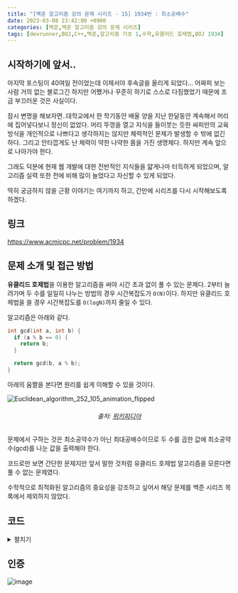 ```yaml
---
title: "[백준 알고리즘 강의 문제 시리즈 - 15] 1934번 : 최소공배수"
date: 2023-03-08 23:42:00 +0900
categories: [백준,백준 알고리즘 강의 문제 시리즈]
tags: [devrunner,BOJ,C++,백준,알고리즘 기초 1,수학,유클리드 호제법,BOJ 1934]
---
```


시작하기에 앞서..
---
마지막 포스팅이 40여일 전이었는데 이제서야 후속글을 올리게 되었다...
어짜피 보는 사람 거의 없는 블로그긴 하지만 어쨌거나 꾸준히 하기로 스스로 다짐했었기 때문에 조금 부끄러운 것은 사실이다.

잠시 변명을 해보자면..대학교에서 한 학기동안 배울 양을 지난 한달동안 계속해서 머리에 집어넣다보니 정신이 없었다.
머리 뚜껑을 열고 지식을 들이붓는 듯한 싸피만의 교육방식을 개인적으로 나쁘다고 생각하지는 않지만 체력적인 문제가 발생할 수 밖에 없긴 하다.
그리고 안타깝게도 난 체력이 약한 나약한 몸을 가진 생명체다.
하지만 계속 앞으로 나아가야 한다.

그래도 덕분에 현재 웹 개발에 대한 전반적인 지식들을 얇게나마 터득하게 되었으며, 알고리즘 실력 또한 전에 비해 많이 늘었다고 자신할 수 있게 되었다.

딱히 궁금하지 않을 근황 이야기는 여기까지 하고, 간만에 시리즈를 다시 시작해보도록 하겠다.


링크
---
<https://www.acmicpc.net/problem/1934>


문제 소개 및 접근 방법
---
**유클리드 호제법**을 이용한 알고리즘을 써야 시간 초과 없이 풀 수 있는 문제다.
2부터 늘려가며 두 수를 일일히 나누는 방법의 경우 시간복잡도가 `O(N)`이다.
하지만 유클리드 호제법을 쓸 경우 시간복잡도를 `O(logN)`까지 줄일 수 있다.

알고리즘은 아래와 같다.

```cpp
int gcd(int a, int b) {
  if (a % b == 0) {
    return b;
  }

  return gcd(b, a % b);
}
```

아래의 움짤을 본다면 원리를 쉽게 이해할 수 있을 것이다.

![Euclidean_algorithm_252_105_animation_flipped](https://user-images.githubusercontent.com/87963766/223884107-d88e99b3-a039-4dbf-b55e-cdd9cd3bbf1e.gif)
###### <center>출처: [위키피디아](https://ko.wikipedia.org/wiki/%EC%9C%A0%ED%81%B4%EB%A6%AC%EB%93%9C_%ED%98%B8%EC%A0%9C%EB%B2%95)<center>

문제에서 구하는 것은 최소공약수가 아닌 최대공배수이므로 두 수를 곱한 값에 최소공약수(gcd)를 나눈 값을 출력해야 한다.

코드로만 보면 간단한 문제지만 앞서 말한 것처럼 유클리드 호제법 알고리즘을 모른다면 풀 수 없는 문제였다.

수학적으로 최적화된 알고리즘의 중요성을 강조하고 싶어서 해당 문제를 백준 시리즈 목록에서 제외하지 않았다.

코드
---
<details>
<summary>펼치기</summary>
<div markdown="1">

```cpp
#include <bits/stdc++.h>
using namespace std;

// a는 b보다 큰 값이어야 한다.
int gcd(int a, int b) {
  if (a % b == 0) {
    return b;
  }

  return gcd(b, a % b);
}

int main() {
  int n;
  cin >> n;

  for (int i = 0; i < n; i++) {
    int a, b;
    cin >> a >> b;

    if (a < b) {
      int tmp = a;
      a = b;
      b = tmp;
    }

    cout << a * b / gcd(a, b) << endl;
  }

  return 0;
}
```

</div>
</details>

인증
---
![image](https://user-images.githubusercontent.com/87963766/223885066-bd1ea09e-baef-4b20-8b08-611a9b9e4caa.png)

